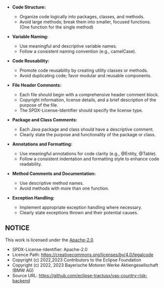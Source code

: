  - **Code Structure:**
   - Organize code logically into packages, classes, and methods.
   - Avoid large methods; break them into smaller, focused functions.(One function for the single method)

 - **Variable Naming:**
   - Use meaningful and descriptive variable names.
   - Follow a consistent naming convention (e.g., camelCase).


 - **Code Reusability:**
   - Promote code reusability by creating utility classes or methods.
   - Avoid duplicating code; favor modular and reusable components.


 - **File Header Comments:**
   - Each file should begin with a comprehensive header comment block.
   - Copyright information, license details, and a brief description of the purpose of the file.
   - The SPDX-License-Identifier should specify the license type.


 - **Package and Class Comments:**
   - Each Java package and class should have a descriptive comment.
   - Clearly state the purpose and functionality of the package or class.

 - **Annotations and Formatting:**
   - Use meaningful annotations for code clarity (e.g., @Entity, @Table).
   - Follow a consistent indentation and formatting style to enhance code readability.


 - **Method Comments and Documentation:**
   - Use descriptive method names.
   - Avoid methods with more than one function.

 - **Exception Handling:**
   - Implement appropriate exception handling where necessary.
   - Clearly state exceptions thrown and their potential causes.


## NOTICE

This work is licensed under the [Apache-2.0](https://www.apache.org/licenses/LICENSE-2.0).

- SPDX-License-Identifier: Apache-2.0
- Licence Path: https://creativecommons.org/licenses/by/4.0/legalcode
- Copyright (c) 2022,2023 Contributors to the Eclipse Foundation
- Copyright (c) 2022, 2023 Bayerische Motoren Werke Aktiengesellschaft (BMW AG)
- Source URL: https://github.com/eclipse-tractusx/vas-country-risk-backend


